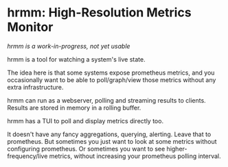 # hrmm: High-Resolution Metrics Monitor

*hrmm is a work-in-progress, not yet usable*

hrmm is a tool for watching a system's live state.

The idea here is that some systems expose prometheus metrics, and you occasionally want to be able to poll/graph/view those metrics without any extra infrastructure.

hrmm can run as a webserver, polling and streaming results to clients. Results are stored in memory in a rolling buffer.

hrmm has a TUI to poll and display metrics directly too.

It doesn't have any fancy aggregations, querying, alerting.  Leave that to prometheus.
But sometimes you just want to look at some metrics without configuring prometheus.
Or sometimes you want to see higher-frequency/live metrics, without increasing your prometheus polling interval.
